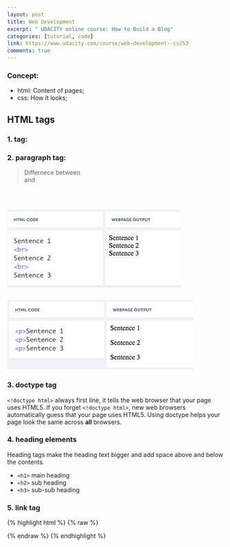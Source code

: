 ```yaml
---
layout: post
title: Web Development
excerpt: " UDACITY online course: How to Build a Blog"
categories: [tutorial, code]
link: https://www.udacity.com/course/web-development--cs253
comments: true
---
```

### **Concept:**
* html: Content of pages;
* css: How it looks;

## **HTML tags**
### 1. tag: <br>
### 2. paragraph tag: <p>
> Differnece between <br> and <p>
##### <br>
![Image1](/img/web1.png)
##### <p>
![Image2](/img/web2.png)

### 3. doctype tag
`<!doctype html>` always first line, it tells the web browser that your page uses HTML5.
If you forget `<!doctype html>`, new web browsers automatically guess that your page uses HTML5. Using doctype helps your page look the same across **all** browsers.

### 4. heading elements
Heading tags make the heading text bigger and add space above and below the contents.
* `<h1>` main heading
* `<h2>` sub heading
* `<h3>` sub-sub heading

### 5. link tag
{% highlight html %}
{% raw %}
<link rel="stylesheet" href="/css/profile1.css">
{% endraw %}
{% endhighlight %}




